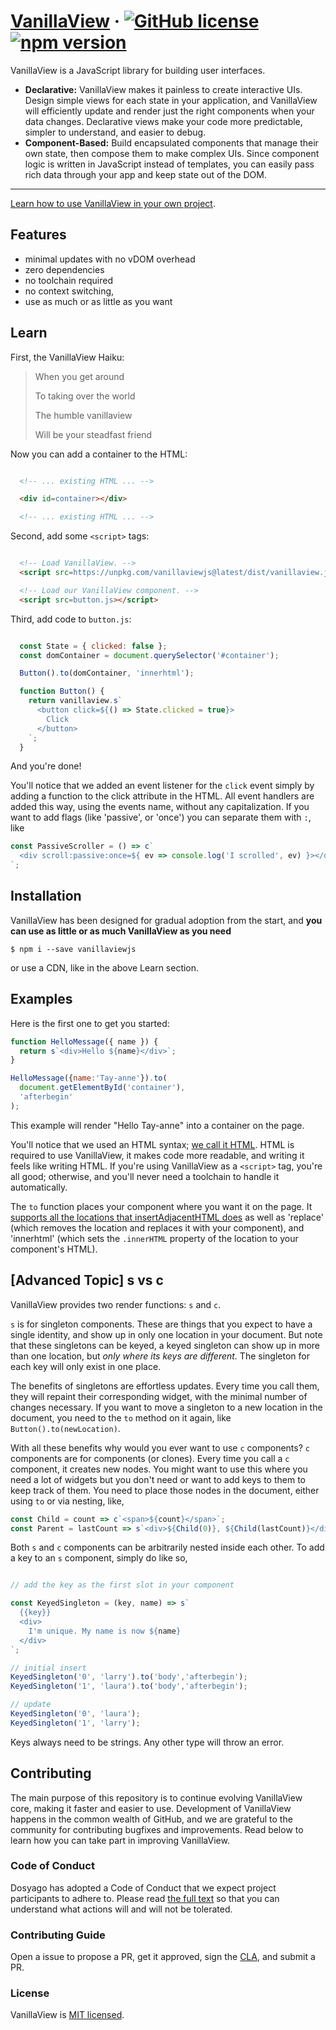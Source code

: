 # [VanillaView](https://github.com/i5ik/vanillaview/) &middot; [![GitHub license](https://img.shields.io/badge/license-MIT-blue.svg)](https://github.com/i5ik/vanillaview/blob/main/LICENSE) [![npm version](https://img.shields.io/npm/v/vanillaviewjs.svg?style=flat)](https://www.npmjs.com/package/vanillaviewjs) 

VanillaView is a JavaScript library for building user interfaces.

* **Declarative:** VanillaView makes it painless to create interactive UIs. Design simple views for each state in your application, and VanillaView will efficiently update and render just the right components when your data changes. Declarative views make your code more predictable, simpler to understand, and easier to debug.
* **Component-Based:** Build encapsulated components that manage their own state, then compose them to make complex UIs. Since component logic is written in JavaScript instead of templates, you can easily pass rich data through your app and keep state out of the DOM.
* **

[Learn how to use VanillaView in your own project](#Learn).

## Features

- minimal updates with no vDOM overhead
- zero dependencies
- no toolchain required
- no context
switching,
- use as much or as little as you want

## Learn

First, the VanillaView Haiku:

> When you get around
>
> To taking over the world
>
> The humble vanillaview
>
> Will be your steadfast friend

Now you can add a container to the HTML:

```html

  <!-- ... existing HTML ... -->

  <div id=container></div>

  <!-- ... existing HTML ... -->

```

Second, add some `<script>` tags:

```html

  <!-- Load VanillaView. -->
  <script src=https://unpkg.com/vanillaviewjs@latest/dist/vanillaview.js crossorigin></script>

  <!-- Load our VanillaView component. -->
  <script src=button.js></script>

```

Third, add code to `button.js`:

```js

  const State = { clicked: false };
  const domContainer = document.querySelector('#container');

  Button().to(domContainer, 'innerhtml');

  function Button() {
    return vanillaview.s`
      <button click=${() => State.clicked = true}>
        Click
      </button>
    `;
  }

```

And you're done!

You'll notice that we added an event listener for the `click` event simply by adding a function to the click attribute in the HTML. All event handlers are added this way, using the events name, without any capitalization. If you want to add flags (like 'passive', or 'once') you can separate them with `:`, like 

```js
const PassiveScroller = () => c`
  <div scroll:passive:once=${ ev => console.log('I scrolled', ev) }></div>
`;
```

## Installation

VanillaView has been designed for gradual adoption from the start, and **you can use as little or as much VanillaView as you need**

```console
$ npm i --save vanillaviewjs
```

or use a CDN, like in the above Learn section.

## Examples

Here is the first one to get you started:

```js
function HelloMessage({ name }) {
  return s`<div>Hello ${name}</div>`;
}

HelloMessage({name:'Tay-anne'}).to(
  document.getElementById('container'),
  'afterbegin'
);
```

This example will render "Hello Tay-anne" into a container on the page. 

You'll notice that we used an HTML syntax; [we call it HTML](https://www.w3schools.com/html/). HTML is required to use VanillaView, it makes code more readable, and writing it feels like writing HTML. If you're using VanillaView as a `<script>` tag, you're all good; otherwise, and you'll never need a toolchain to handle it automatically.

The `to` function places your component where you want it on the page. It [supports all the locations that insertAdjacentHTML does](https://developer.mozilla.org/en-US/docs/Web/API/Element/insertAdjacentHTML) as well as 'replace' (which removes the location and replaces it with your component), and 'innerhtml' (which sets the `.innerHTML` property of the location to your component's HTML).

## [Advanced Topic] s vs c

VanillaView provides two render functions: `s` and `c`. 

`s` is for singleton components. These are things that you expect to have a single identity, and show up in only one location in your document. But note that these singletons can be keyed, a keyed singleton can show up in more than one location, but *only where its keys are different.* The singleton for each key will only exist in one place. 

The benefits of singletons are effortless updates. Every time you call them, they will repaint their corresponding widget, with the minimal number of changes necessary. If you want to move a singleton to a new location in the document, you need to the `to` method on it again, like `Button().to(newLocation)`.

With all these benefits why would you ever want to use `c` components? `c` components are for components (or clones). Every time you call a `c` component, it creates new nodes. You might want to use this where you need a lot of widgets but you don't need or want to add keys to them to keep track of them. You need to place those nodes in the document, either using `to` or via nesting, like,

```js
const Child = count => c`<span>${count}</span>`;
const Parent = lastCount => s`<div>${Child(0)}, ${Child(lastCount)}</div>`;
```

Both `s` and `c` components can be arbitrarily nested inside each other. To add a key to an `s` component, simply do like so,

```js

// add the key as the first slot in your component

const KeyedSingleton = (key, name) => s`
  {{key}}
  <div>
    I'm unique. My name is now ${name}
  </div>
`;

// initial insert
KeyedSingleton('0', 'larry').to('body','afterbegin');
KeyedSingleton('1', 'laura').to('body','afterbegin');

// update
KeyedSingleton('0', 'laura');
KeyedSingleton('1', 'larry');

```

Keys always need to be strings. Any other type will throw an error.

## Contributing

The main purpose of this repository is to continue evolving VanillaView core, making it faster and easier to use. Development of VanillaView happens in the common wealth of GitHub, and we are grateful to the community for contributing bugfixes and improvements. Read below to learn how you can take part in improving VanillaView.

### Code of Conduct

Dosyago has adopted a Code of Conduct that we expect project participants to adhere to. Please read [the full text](https://github.com/i5ik/vanillaviewjs/blob/main/docs/coc.md) so that you can understand what actions will and will not be tolerated.

### Contributing Guide

Open a issue to propose a PR, get it approved, sign the [CLA](https://github.com/i5ik/vanillaviewjs/blob/main/docs/CLA.md), and submit a PR.

### License

VanillaView is [MIT licensed](./LICENSE).
